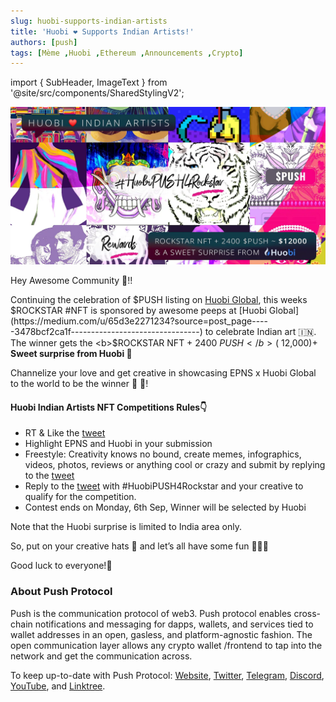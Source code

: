 ```yaml
---
slug: huobi-supports-indian-artists
title: 'Huobi ❤️ Supports Indian Artists!'
authors: [push]
tags: [Mème ,Huobi ,Ethereum ,Announcements ,Crypto]
---
```

import { SubHeader, ImageText } from '@site/src/components/SharedStylingV2';

![Docusaurus Image](./cover-image.webp)

<!--truncate-->

Hey Awesome Community 👋!!

Continuing the celebration of $PUSH listing on [Huobi Global](https://medium.com/u/65d3e2271234?source=post_page-----3478bcf2ca1f--------------------------------), this weeks $ROCKSTAR #NFT is sponsored by awesome peeps at 
[Huobi Global](https://medium.com/u/65d3e2271234?source=post_page-----3478bcf2ca1f--------------------------------) to celebrate Indian art 🇮🇳. The winner gets the <b>$ROCKSTAR NFT + 2400 $PUSH </b>(~$12,000)+ <b>Sweet surprise from Huobi 🎁</b>

Channelize your love and get creative in showcasing EPNS x Huobi Global to the world to be the winner 💖 🤗!

#### Huobi Indian Artists NFT Competitions Rules👇
- RT & Like the [tweet](https://twitter.com/epnsproject/status/1432721552961904651?s=20)
- Highlight EPNS and Huobi in your submission
- Freestyle: Creativity knows no bound, create memes, infographics, videos, photos, reviews or anything cool or crazy and submit by replying to the [tweet](https://twitter.com/epnsproject/status/1432721552961904651?s=20)
- Reply to the [tweet](https://twitter.com/epnsproject/status/1432721552961904651?s=20) with #HuobiPUSH4Rockstar and your creative to qualify for the competition.
- Contest ends on Monday, 6th Sep, Winner will be selected by Huobi

Note that the Huobi surprise is limited to India area only.

So, put on your creative hats 🤠 and let’s all have some fun 🎉🎉🎉

Good luck to everyone!🤞

### About Push Protocol

Push is the communication protocol of web3. Push protocol enables cross-chain notifications and messaging for dapps, wallets, and services tied to wallet addresses in an open, gasless, and platform-agnostic fashion. The open communication layer allows any crypto wallet /frontend to tap into the network and get the communication across.

To keep up-to-date with Push Protocol: [Website](https://push.org/), [Twitter](https://twitter.com/pushprotocol), [Telegram](https://t.me/epnsproject), [Discord](https://discord.gg/pushprotocol), [YouTube](https://www.youtube.com/c/EthereumPushNotificationService), and [Linktree](https://linktr.ee/pushprotocol).

